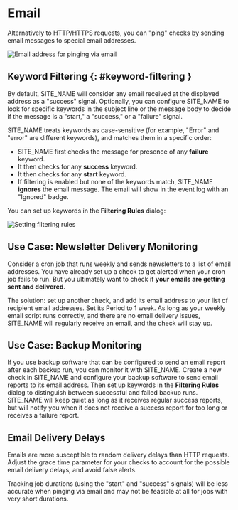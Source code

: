 # Email

Alternatively to HTTP/HTTPS requests, you can "ping" checks by
sending email messages to special email addresses.

![Email address for pinging via email](IMG_URL/emails.png)

## Keyword Filtering {: #keyword-filtering }

By default, SITE_NAME will consider any email received at the displayed address as
a "success" signal. Optionally, you can configure SITE_NAME to look for specific
keywords in the subject line or the message body to decide if the message
is a "start," a "success," or a "failure" signal.

SITE_NAME treats keywords as case-sensitive (for example, "Error" and "error" are
different keywords), and matches them in a specific order:

* SITE_NAME first checks the message for presence of any **failure** keyword.
* It then checks for any **success** keyword.
* It then checks for any **start** keyword.
* If filtering is enabled but none of the keywords match, SITE_NAME **ignores**
  the email message. The email will show in the event log with an "Ignored" badge.

You can set up keywords in the **Filtering Rules** dialog:

![Setting filtering rules](IMG_URL/filtering_rules.png)

## Use Case: Newsletter Delivery Monitoring

Consider a cron job that runs weekly and sends newsletters
to a list of email addresses. You have already set up a check to get alerted
when your cron job fails to run. But you ultimately want to check if
**your emails are getting sent and delivered**.

The solution: set up another check, and add its email address to your list of
recipient email addresses. Set its Period to 1 week. As long as your weekly email
script runs correctly, and there are no email delivery issues,
SITE_NAME will regularly receive an email, and the check will stay up.

## Use Case: Backup Monitoring

If you use backup software that can be configured to send an email report
after each backup run, you can monitor it with SITE_NAME. Create a new check in
SITE_NAME and configure your backup software to send email reports to its email
address. Then set up keywords in the **Filtering Rules** dialog to distinguish
between successful and failed backup runs. SITE_NAME will keep quiet as long
as it receives regular success reports, but will notify you when it
does not receive a success report for too long or receives a failure report.

## Email Delivery Delays

Emails are more susceptible to random delivery delays than HTTP requests.
Adjust the grace time parameter for your checks to account for the
possible email delivery delays, and avoid false alerts.

Tracking job durations (using the "start" and "success" signals) will be less
accurate when pinging via email and may not be feasible at all for jobs with
very short durations.
